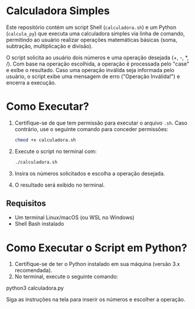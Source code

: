 # Calculadora Simples
Este repositório contém um script Shell (`calculadora.sh`) e um Python (`calcula_py`) que executa uma calculadora simples via linha de comando, permitindo ao usuário realizar operações matemáticas básicas (soma, subtração, multiplicação e divisão).

O script solicita ao usuário dois números e uma operação desejada (+, -, *, /). Com base na operação escolhida, a operação é processada pelo "case" e exibe o resultado. Caso uma operação inválida seja informada pelo usuário, o script exibe uma mensagem de erro ("Operação Inválida!") e encerra a execução.

# Como Executar?

1. Certifique-se de que tem permissão para executar o arquivo `.sh`. Caso contrário, use o seguinte comando para conceder permissões:
   ```bash
   chmod +x calculadora.sh
   ```

2. Execute o script no terminal com:
   ```bash
   ./calculadora.sh
   ```

3. Insira os números solicitados e escolha a operação desejada.

4. O resultado será exibido no terminal.

## Requisitos

- Um terminal Linux/macOS (ou WSL no Windows)
- Shell Bash instalado

# Como Executar o Script em Python?
1. Certifique-se de ter o Python instalado em sua máquina (versão 3.x recomendada).
2. No terminal, execute o seguinte comando:

python3 calculadora.py

Siga as instruções na tela para inserir os números e escolher a operação.


